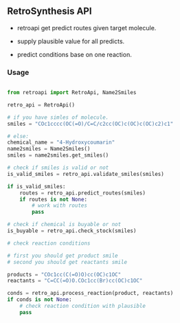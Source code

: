 ## RetroSynthesis API

- retroapi get predict routes given target molecule.

- supply plausible value for all predicts.

- predict conditions base on one reaction.

### Usage

```python

from retroapi import RetroApi, Name2Smiles

retro_api = RetroApi()

# if you have simles of molecule.
smiles = "COc1cccc(OC(=O)/C=C/c2cc(OC)c(OC)c(OC)c2)c1"

# else:
chemical_name = "4-Hydroxycoumarin"
name2smiles = Name2Smiles()
smiles = name2smiles.get_smiles()

# check if smiles is valid or not
is_valid_smiles = retro_api.validate_smiles(smiles)

if is_valid_smiles:
    routes = retro_api.predict_routes(smiles)
    if routes is not None:
        # work with routes
        pass

# check if chemical is buyable or not
is_buyable = retro_api.check_stock(smiles)

# check reaction conditions

# first you should get product smile
# second you should get reactants smile

products = "COc1cc(C(=O)O)cc(OC)c1OC"
reactants = "C=CC(=O)O.COc1cc(Br)cc(OC)c1OC"

conds = retro_api.process_reaction(product, reactants)
if conds is not None:
    # check reaction condition with plausible
    pass
```
